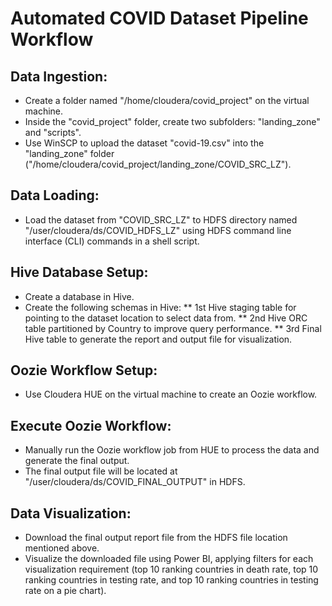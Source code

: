 # Automated COVID Dataset Pipeline Workflow

## Data Ingestion:
- Create a folder named "/home/cloudera/covid_project" on the virtual machine.
- Inside the "covid_project" folder, create two subfolders: "landing_zone" and "scripts".
- Use WinSCP to upload the dataset "covid-19.csv" into the "landing_zone" folder ("/home/cloudera/covid_project/landing_zone/COVID_SRC_LZ").

## Data Loading:
- Load the dataset from "COVID_SRC_LZ" to HDFS directory named "/user/cloudera/ds/COVID_HDFS_LZ" using HDFS command line interface (CLI) commands in a shell script.

## Hive Database Setup:
- Create a database in Hive.
- Create the following schemas in Hive:
** 1st Hive staging table for pointing to the dataset location to select data from.
** 2nd Hive ORC table partitioned by Country to improve query performance.
** 3rd Final Hive table to generate the report and output file for visualization.

## Oozie Workflow Setup:
- Use Cloudera HUE on the virtual machine to create an Oozie workflow.

## Execute Oozie Workflow:
- Manually run the Oozie workflow job from HUE to process the data and generate the final output.
- The final output file will be located at "/user/cloudera/ds/COVID_FINAL_OUTPUT" in HDFS.

## Data Visualization:
- Download the final output report file from the HDFS file location mentioned above.
- Visualize the downloaded file using Power BI, applying filters for each visualization requirement (top 10 ranking countries in death rate, top 10 ranking countries in testing rate, and top 10 ranking countries in testing rate on a pie chart).
